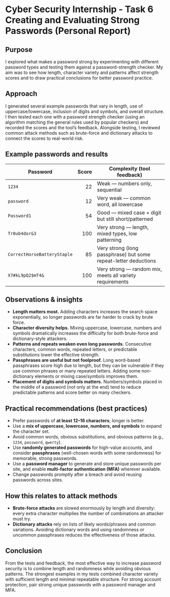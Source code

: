 # Cyber Security Internship - Task 6 Creating and Evaluating Strong Passwords (Personal Report)

## Purpose

I explored what makes a password strong by experimenting with different password types and testing them against a password-strength checker. My aim was to see how length, character variety and patterns affect strength scores and to draw practical conclusions for better password practice.

## Approach

I generated several example passwords that vary in length, use of uppercase/lowercase, inclusion of digits and symbols, and overall structure. I then tested each one with a password strength checker (using an algorithm matching the general rules used by popular checkers) and recorded the scores and the tool’s feedback. Alongside testing, I reviewed common attack methods  such as brute-force and dictionary attacks to connect the scores to real-world risk.

## Example passwords and results

| Password                    | Score | Complexity (tool feedback)                                      |
| --------------------------- | ----: | --------------------------------------------------------------- |
| `1234`                      |    22 | Weak — numbers only, sequential                                 |
| `password`                  |    12 | Very weak — common word, all lowercase                          |
| `Password1`                 |    54 | Good — mixed case + digit but still short/patterned             |
| `Tr0ub4dor&3`               |   100 | Very strong — length, mixed types, low patterning               |
| `CorrectHorseBatteryStaple` |    85 | Very strong (long passphrase) but some repeat-letter deductions |
| `X7#kL9pQ2$mT4&`            |   100 | Very strong — random mix, meets all variety requirements        |

## Observations & insights

* **Length matters most.** Adding characters increases the search space exponentially, so longer passwords are far harder to crack by brute force.
* **Character diversity helps.** Mixing uppercase, lowercase, numbers and symbols dramatically increases the difficulty for both brute-force and dictionary-style attackers.
* **Patterns and repeats weaken even long passwords.** Consecutive characters, common words, repeated letters, or predictable substitutions lower the effective strength.
* **Passphrases are useful but not foolproof.** Long word-based passphrases score high due to length, but they can be vulnerable if they use common phrases or many repeated letters. Adding some non-dictionary elements or mixing case/symbols improves them.
* **Placement of digits and symbols matters.** Numbers/symbols placed in the middle of a password (not only at the end) tend to reduce predictable patterns and score better on many checkers.

## Practical recommendations (best practices)

* Prefer passwords of **at least 12–16 characters**; longer is better.
* Use a **mix of uppercase, lowercase, numbers, and symbols** to expand the character set.
* Avoid common words, obvious substitutions, and obvious patterns (e.g., `1234`, `password`, `qwerty`).
* Use **randomly generated passwords** for high-value accounts, and consider **passphrases** (well-chosen words with some randomness) for memorable, strong passwords.
* Use a **password manager** to generate and store unique passwords per site, and enable **multi-factor authentication (MFA)** wherever available.
* Change passwords promptly after a breach and avoid reusing passwords across sites.

## How this relates to attack methods

* **Brute-force attacks** are slowed enormously by length and diversity: every extra character multiplies the number of combinations an attacker must try.
* **Dictionary attacks** rely on lists of likely words/phrases and common variations. Avoiding dictionary words and using randomness or uncommon passphrases reduces the effectiveness of those attacks.

## Conclusion

From the tests and feedback, the most effective way to increase password security is to combine length and randomness while avoiding obvious patterns. The strongest examples in my tests combined character variety with sufficient length and minimal repeatable structure. For strong account protection, pair strong unique passwords with a password manager and MFA.
